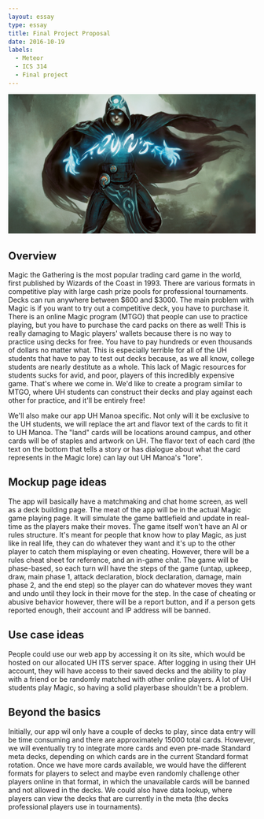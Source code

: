 ```yaml
---
layout: essay
type: essay
title: Final Project Proposal
date: 2016-10-19
labels:
  - Meteor
  - ICS 314
  - Final project
---
```


<img class="ui image" src="../images/jace.jpg">

## Overview

Magic the Gathering is the most popular trading card game in the world, first published by Wizards of the Coast in 1993. There are various formats in competitive play with large cash prize pools for professional tournaments. Decks can run anywhere between $600 and $3000. The main problem with Magic is if you want to try out a competitive deck, you have to purchase it. There is an online Magic program (MTGO) that people can use to practice playing, but you have to purchase the card packs on there as well! This is really damaging to Magic players' wallets because there is no way to practice using decks for free. You have to pay hundreds or even thousands of dollars no matter what. This is especially terrible for all of the UH students that have to pay to test out decks because, as we all know, college students are nearly destitute as a whole. This lack of Magic resources for students sucks for avid, and poor, players of this incredibly expensive game. That's where we come in. We'd like to create a program similar to MTGO, where UH students can construct their decks and play against each other for practice, and it'll be entirely free!

We'll also make our app UH Manoa specific. Not only will it be exclusive to the UH students, we will replace the art and flavor text of the cards to fit it to UH Manoa. The "land" cards will be locations around campus, and other cards will be of staples and artwork on UH. The flavor text of each card (the text on the bottom that tells a story or has dialogue about what the card represents in the Magic lore) can lay out UH Manoa's "lore".

## Mockup page ideas

The app will basically have a matchmaking and chat home screen, as well as a deck building page. The meat of the app will be in the actual Magic game playing page. It will simulate the game battlefield and update in real-time as the players make their moves. The game itself won't have an AI or rules structure. It's meant for people that know how to play Magic, as just like in real life, they can do whatever they want and it's up to the other player to catch them misplaying or even cheating. However, there will be a rules cheat sheet for reference, and an in-game chat. The game will be phase-based, so each turn will have the steps of the game (untap, upkeep, draw, main phase 1, attack declaration, block declaration, damage, main phase 2, and the end step) so the player can do whatever moves they want and undo until they lock in their move for the step. In the case of cheating or abusive behavior however, there will be a report button, and if a person gets reported enough, their account and IP address will be banned.

## Use case ideas

People could use our web app by accessing it on its site, which would be hosted on our allocated UH ITS server space. After logging in using their UH account, they will have access to their saved decks and the ability to play with a friend or be randomly matched with other online players. A lot of UH students play Magic, so having a solid playerbase shouldn't be a problem.

## Beyond the basics

Initially, our app wil only have a couple of decks to play, since data entry will be time consuming and there are approximately 15000 total cards. However, we will eventually try to integrate more cards and even pre-made Standard meta decks, depending on which cards are in the current Standard format rotation. Once we have more cards available, we would have the different formats for players to select and maybe even randomly challenge other players online in that format, in which the unavailable cards will be banned and not allowed in the decks. We could also have data lookup, where players can view the decks that are currently in the meta (the decks professional players use in tournaments).
